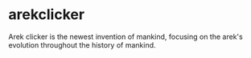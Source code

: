 # arekclicker

Arek clicker is the newest invention of mankind, focusing on the arek's evolution throughout the history of mankind.

